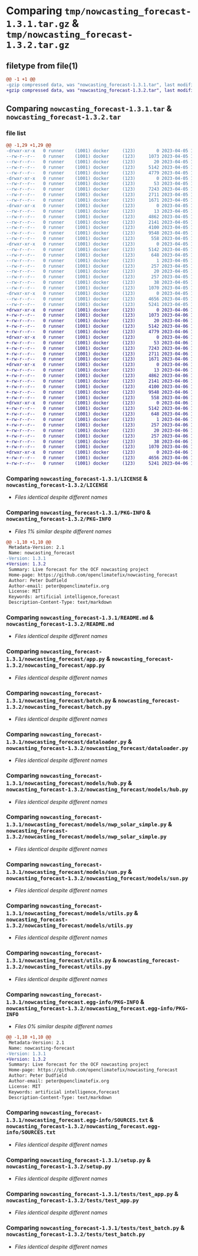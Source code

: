 # Comparing `tmp/nowcasting_forecast-1.3.1.tar.gz` & `tmp/nowcasting_forecast-1.3.2.tar.gz`

## filetype from file(1)

```diff
@@ -1 +1 @@
-gzip compressed data, was "nowcasting_forecast-1.3.1.tar", last modified: Wed Apr  5 12:06:25 2023, max compression
+gzip compressed data, was "nowcasting_forecast-1.3.2.tar", last modified: Thu Apr  6 13:50:30 2023, max compression
```

## Comparing `nowcasting_forecast-1.3.1.tar` & `nowcasting_forecast-1.3.2.tar`

### file list

```diff
@@ -1,29 +1,29 @@
-drwxr-xr-x   0 runner    (1001) docker     (123)        0 2023-04-05 12:06:25.465550 nowcasting_forecast-1.3.1/
--rw-r--r--   0 runner    (1001) docker     (123)     1073 2023-04-05 12:06:14.000000 nowcasting_forecast-1.3.1/LICENSE
--rw-r--r--   0 runner    (1001) docker     (123)       20 2023-04-05 12:06:14.000000 nowcasting_forecast-1.3.1/MANIFEST.in
--rw-r--r--   0 runner    (1001) docker     (123)     5142 2023-04-05 12:06:25.465550 nowcasting_forecast-1.3.1/PKG-INFO
--rw-r--r--   0 runner    (1001) docker     (123)     4779 2023-04-05 12:06:14.000000 nowcasting_forecast-1.3.1/README.md
-drwxr-xr-x   0 runner    (1001) docker     (123)        0 2023-04-05 12:06:25.465550 nowcasting_forecast-1.3.1/nowcasting_forecast/
--rw-r--r--   0 runner    (1001) docker     (123)       53 2023-04-05 12:06:14.000000 nowcasting_forecast-1.3.1/nowcasting_forecast/__init__.py
--rw-r--r--   0 runner    (1001) docker     (123)     7243 2023-04-05 12:06:14.000000 nowcasting_forecast-1.3.1/nowcasting_forecast/app.py
--rw-r--r--   0 runner    (1001) docker     (123)     2711 2023-04-05 12:06:14.000000 nowcasting_forecast-1.3.1/nowcasting_forecast/batch.py
--rw-r--r--   0 runner    (1001) docker     (123)     1671 2023-04-05 12:06:14.000000 nowcasting_forecast-1.3.1/nowcasting_forecast/dataloader.py
-drwxr-xr-x   0 runner    (1001) docker     (123)        0 2023-04-05 12:06:25.465550 nowcasting_forecast-1.3.1/nowcasting_forecast/models/
--rw-r--r--   0 runner    (1001) docker     (123)       13 2023-04-05 12:06:14.000000 nowcasting_forecast-1.3.1/nowcasting_forecast/models/__init__.py
--rw-r--r--   0 runner    (1001) docker     (123)     4862 2023-04-05 12:06:14.000000 nowcasting_forecast-1.3.1/nowcasting_forecast/models/hub.py
--rw-r--r--   0 runner    (1001) docker     (123)     2141 2023-04-05 12:06:14.000000 nowcasting_forecast-1.3.1/nowcasting_forecast/models/nwp_solar_simple.py
--rw-r--r--   0 runner    (1001) docker     (123)     4100 2023-04-05 12:06:14.000000 nowcasting_forecast-1.3.1/nowcasting_forecast/models/sun.py
--rw-r--r--   0 runner    (1001) docker     (123)     9548 2023-04-05 12:06:14.000000 nowcasting_forecast-1.3.1/nowcasting_forecast/models/utils.py
--rw-r--r--   0 runner    (1001) docker     (123)      558 2023-04-05 12:06:14.000000 nowcasting_forecast-1.3.1/nowcasting_forecast/utils.py
-drwxr-xr-x   0 runner    (1001) docker     (123)        0 2023-04-05 12:06:25.465550 nowcasting_forecast-1.3.1/nowcasting_forecast.egg-info/
--rw-r--r--   0 runner    (1001) docker     (123)     5142 2023-04-05 12:06:25.000000 nowcasting_forecast-1.3.1/nowcasting_forecast.egg-info/PKG-INFO
--rw-r--r--   0 runner    (1001) docker     (123)      648 2023-04-05 12:06:25.000000 nowcasting_forecast-1.3.1/nowcasting_forecast.egg-info/SOURCES.txt
--rw-r--r--   0 runner    (1001) docker     (123)        1 2023-04-05 12:06:25.000000 nowcasting_forecast-1.3.1/nowcasting_forecast.egg-info/dependency_links.txt
--rw-r--r--   0 runner    (1001) docker     (123)      257 2023-04-05 12:06:25.000000 nowcasting_forecast-1.3.1/nowcasting_forecast.egg-info/requires.txt
--rw-r--r--   0 runner    (1001) docker     (123)       20 2023-04-05 12:06:25.000000 nowcasting_forecast-1.3.1/nowcasting_forecast.egg-info/top_level.txt
--rw-r--r--   0 runner    (1001) docker     (123)      257 2023-04-05 12:06:14.000000 nowcasting_forecast-1.3.1/requirements.txt
--rw-r--r--   0 runner    (1001) docker     (123)       38 2023-04-05 12:06:25.465550 nowcasting_forecast-1.3.1/setup.cfg
--rw-r--r--   0 runner    (1001) docker     (123)     1070 2023-04-05 12:06:14.000000 nowcasting_forecast-1.3.1/setup.py
-drwxr-xr-x   0 runner    (1001) docker     (123)        0 2023-04-05 12:06:25.465550 nowcasting_forecast-1.3.1/tests/
--rw-r--r--   0 runner    (1001) docker     (123)     4656 2023-04-05 12:06:14.000000 nowcasting_forecast-1.3.1/tests/test_app.py
--rw-r--r--   0 runner    (1001) docker     (123)     5241 2023-04-05 12:06:14.000000 nowcasting_forecast-1.3.1/tests/test_batch.py
+drwxr-xr-x   0 runner    (1001) docker     (123)        0 2023-04-06 13:50:30.488797 nowcasting_forecast-1.3.2/
+-rw-r--r--   0 runner    (1001) docker     (123)     1073 2023-04-06 13:50:17.000000 nowcasting_forecast-1.3.2/LICENSE
+-rw-r--r--   0 runner    (1001) docker     (123)       20 2023-04-06 13:50:17.000000 nowcasting_forecast-1.3.2/MANIFEST.in
+-rw-r--r--   0 runner    (1001) docker     (123)     5142 2023-04-06 13:50:30.488797 nowcasting_forecast-1.3.2/PKG-INFO
+-rw-r--r--   0 runner    (1001) docker     (123)     4779 2023-04-06 13:50:17.000000 nowcasting_forecast-1.3.2/README.md
+drwxr-xr-x   0 runner    (1001) docker     (123)        0 2023-04-06 13:50:30.484797 nowcasting_forecast-1.3.2/nowcasting_forecast/
+-rw-r--r--   0 runner    (1001) docker     (123)       53 2023-04-06 13:50:17.000000 nowcasting_forecast-1.3.2/nowcasting_forecast/__init__.py
+-rw-r--r--   0 runner    (1001) docker     (123)     7243 2023-04-06 13:50:17.000000 nowcasting_forecast-1.3.2/nowcasting_forecast/app.py
+-rw-r--r--   0 runner    (1001) docker     (123)     2711 2023-04-06 13:50:17.000000 nowcasting_forecast-1.3.2/nowcasting_forecast/batch.py
+-rw-r--r--   0 runner    (1001) docker     (123)     1671 2023-04-06 13:50:17.000000 nowcasting_forecast-1.3.2/nowcasting_forecast/dataloader.py
+drwxr-xr-x   0 runner    (1001) docker     (123)        0 2023-04-06 13:50:30.488797 nowcasting_forecast-1.3.2/nowcasting_forecast/models/
+-rw-r--r--   0 runner    (1001) docker     (123)       13 2023-04-06 13:50:17.000000 nowcasting_forecast-1.3.2/nowcasting_forecast/models/__init__.py
+-rw-r--r--   0 runner    (1001) docker     (123)     4862 2023-04-06 13:50:17.000000 nowcasting_forecast-1.3.2/nowcasting_forecast/models/hub.py
+-rw-r--r--   0 runner    (1001) docker     (123)     2141 2023-04-06 13:50:17.000000 nowcasting_forecast-1.3.2/nowcasting_forecast/models/nwp_solar_simple.py
+-rw-r--r--   0 runner    (1001) docker     (123)     4100 2023-04-06 13:50:17.000000 nowcasting_forecast-1.3.2/nowcasting_forecast/models/sun.py
+-rw-r--r--   0 runner    (1001) docker     (123)     9548 2023-04-06 13:50:17.000000 nowcasting_forecast-1.3.2/nowcasting_forecast/models/utils.py
+-rw-r--r--   0 runner    (1001) docker     (123)      558 2023-04-06 13:50:17.000000 nowcasting_forecast-1.3.2/nowcasting_forecast/utils.py
+drwxr-xr-x   0 runner    (1001) docker     (123)        0 2023-04-06 13:50:30.484797 nowcasting_forecast-1.3.2/nowcasting_forecast.egg-info/
+-rw-r--r--   0 runner    (1001) docker     (123)     5142 2023-04-06 13:50:30.000000 nowcasting_forecast-1.3.2/nowcasting_forecast.egg-info/PKG-INFO
+-rw-r--r--   0 runner    (1001) docker     (123)      648 2023-04-06 13:50:30.000000 nowcasting_forecast-1.3.2/nowcasting_forecast.egg-info/SOURCES.txt
+-rw-r--r--   0 runner    (1001) docker     (123)        1 2023-04-06 13:50:30.000000 nowcasting_forecast-1.3.2/nowcasting_forecast.egg-info/dependency_links.txt
+-rw-r--r--   0 runner    (1001) docker     (123)      257 2023-04-06 13:50:30.000000 nowcasting_forecast-1.3.2/nowcasting_forecast.egg-info/requires.txt
+-rw-r--r--   0 runner    (1001) docker     (123)       20 2023-04-06 13:50:30.000000 nowcasting_forecast-1.3.2/nowcasting_forecast.egg-info/top_level.txt
+-rw-r--r--   0 runner    (1001) docker     (123)      257 2023-04-06 13:50:17.000000 nowcasting_forecast-1.3.2/requirements.txt
+-rw-r--r--   0 runner    (1001) docker     (123)       38 2023-04-06 13:50:30.488797 nowcasting_forecast-1.3.2/setup.cfg
+-rw-r--r--   0 runner    (1001) docker     (123)     1070 2023-04-06 13:50:17.000000 nowcasting_forecast-1.3.2/setup.py
+drwxr-xr-x   0 runner    (1001) docker     (123)        0 2023-04-06 13:50:30.488797 nowcasting_forecast-1.3.2/tests/
+-rw-r--r--   0 runner    (1001) docker     (123)     4656 2023-04-06 13:50:17.000000 nowcasting_forecast-1.3.2/tests/test_app.py
+-rw-r--r--   0 runner    (1001) docker     (123)     5241 2023-04-06 13:50:17.000000 nowcasting_forecast-1.3.2/tests/test_batch.py
```

### Comparing `nowcasting_forecast-1.3.1/LICENSE` & `nowcasting_forecast-1.3.2/LICENSE`

 * *Files identical despite different names*

### Comparing `nowcasting_forecast-1.3.1/PKG-INFO` & `nowcasting_forecast-1.3.2/PKG-INFO`

 * *Files 1% similar despite different names*

```diff
@@ -1,10 +1,10 @@
 Metadata-Version: 2.1
 Name: nowcasting_forecast
-Version: 1.3.1
+Version: 1.3.2
 Summary: Live forecast for the OCF nowcasting project
 Home-page: https://github.com/openclimatefix/nowcasting_forecast
 Author: Peter Dudfield
 Author-email: peter@openclimatefix.org
 License: MIT
 Keywords: artificial intelligence,forecast
 Description-Content-Type: text/markdown
```

### Comparing `nowcasting_forecast-1.3.1/README.md` & `nowcasting_forecast-1.3.2/README.md`

 * *Files identical despite different names*

### Comparing `nowcasting_forecast-1.3.1/nowcasting_forecast/app.py` & `nowcasting_forecast-1.3.2/nowcasting_forecast/app.py`

 * *Files identical despite different names*

### Comparing `nowcasting_forecast-1.3.1/nowcasting_forecast/batch.py` & `nowcasting_forecast-1.3.2/nowcasting_forecast/batch.py`

 * *Files identical despite different names*

### Comparing `nowcasting_forecast-1.3.1/nowcasting_forecast/dataloader.py` & `nowcasting_forecast-1.3.2/nowcasting_forecast/dataloader.py`

 * *Files identical despite different names*

### Comparing `nowcasting_forecast-1.3.1/nowcasting_forecast/models/hub.py` & `nowcasting_forecast-1.3.2/nowcasting_forecast/models/hub.py`

 * *Files identical despite different names*

### Comparing `nowcasting_forecast-1.3.1/nowcasting_forecast/models/nwp_solar_simple.py` & `nowcasting_forecast-1.3.2/nowcasting_forecast/models/nwp_solar_simple.py`

 * *Files identical despite different names*

### Comparing `nowcasting_forecast-1.3.1/nowcasting_forecast/models/sun.py` & `nowcasting_forecast-1.3.2/nowcasting_forecast/models/sun.py`

 * *Files identical despite different names*

### Comparing `nowcasting_forecast-1.3.1/nowcasting_forecast/models/utils.py` & `nowcasting_forecast-1.3.2/nowcasting_forecast/models/utils.py`

 * *Files identical despite different names*

### Comparing `nowcasting_forecast-1.3.1/nowcasting_forecast/utils.py` & `nowcasting_forecast-1.3.2/nowcasting_forecast/utils.py`

 * *Files identical despite different names*

### Comparing `nowcasting_forecast-1.3.1/nowcasting_forecast.egg-info/PKG-INFO` & `nowcasting_forecast-1.3.2/nowcasting_forecast.egg-info/PKG-INFO`

 * *Files 0% similar despite different names*

```diff
@@ -1,10 +1,10 @@
 Metadata-Version: 2.1
 Name: nowcasting-forecast
-Version: 1.3.1
+Version: 1.3.2
 Summary: Live forecast for the OCF nowcasting project
 Home-page: https://github.com/openclimatefix/nowcasting_forecast
 Author: Peter Dudfield
 Author-email: peter@openclimatefix.org
 License: MIT
 Keywords: artificial intelligence,forecast
 Description-Content-Type: text/markdown
```

### Comparing `nowcasting_forecast-1.3.1/nowcasting_forecast.egg-info/SOURCES.txt` & `nowcasting_forecast-1.3.2/nowcasting_forecast.egg-info/SOURCES.txt`

 * *Files identical despite different names*

### Comparing `nowcasting_forecast-1.3.1/setup.py` & `nowcasting_forecast-1.3.2/setup.py`

 * *Files identical despite different names*

### Comparing `nowcasting_forecast-1.3.1/tests/test_app.py` & `nowcasting_forecast-1.3.2/tests/test_app.py`

 * *Files identical despite different names*

### Comparing `nowcasting_forecast-1.3.1/tests/test_batch.py` & `nowcasting_forecast-1.3.2/tests/test_batch.py`

 * *Files identical despite different names*

